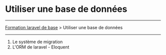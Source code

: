 # Utiliser une base de données

---

[Formation laravel de base](../README.md) > Utiliser une base de données

---

1. Le système de migration
2. L'ORM de laravel - Eloquent